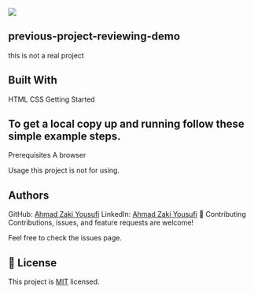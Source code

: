 ![](https://img.shields.io/badge/Microverse-blueviolet)

## previous-project-reviewing-demo
this is not a real project

## Built With
HTML
CSS
Getting Started
## To get a local copy up and running follow these simple example steps.

Prerequisites
A browser

Usage
this project is not for using.

## Authors
GitHub: [Ahmad Zaki Yousufi](https://github.com/zakiyousufi)
LinkedIn: [Ahmad Zaki Yousufi](https://www.linkedin.com/in/ahmadzaki-yousufi-055214217/)
🤝 Contributing
Contributions, issues, and feature requests are welcome!

Feel free to check the issues page.

## 📝 License

This project is [MIT](./MIT.md) licensed.
